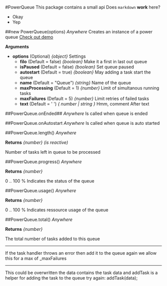 #PowerQueue
This package contains a small api
Does `markdown` __work__ here?
* Okay
* Yep

##new PowerQueue(options)    *Anywhere*
Creates an instance of a power queue 
[Check out demo](http://power-queue-test.meteor.com/)

__Arguments__

* __options__  (Optional)  *{object}*
Settings
  * __filo__  (Default = false)  *{boolean}*
Make it a first in last out queue
  * __isPaused__  (Default = false)  *{boolean}*
Set queue paused
  * __autostart__  (Default = true)  *{boolean}*
May adding a task start the queue
  * __name__  (Default = "Queue")  *{string}*
Name of the queue
  * __maxProcessing__  (Default = 1)  *{number}*
Limit of simultanous running tasks
  * __maxFailures__  (Default = 5)  *{number}*
Limit retries of failed tasks
  * __text__  (Default = ' ')  *{ number | string }*
Hmm, comment
After text

##PowerQueue.onEnded##    *Anywhere*
Is called when queue is ended

##PowerQueue.onAutostart    *Anywhere*
Is called when queue is auto started

##PowerQueue.length()    *Anywhere*

__Returns__  *{number}*  *(is reactive)*

Number of tasks left in queue to be processed

##PowerQueue.progress()    *Anywhere*

__Returns__  *{number}*

0 .. 100 % Indicates the status of the queue

##PowerQueue.usage()    *Anywhere*

__Returns__  *{number}*

0 .. 100 % Indicates ressource usage of the queue

##PowerQueue.total()    *Anywhere*

__Returns__  *{number}*

The total number of tasks added to this queue

---
If the task handler throws an error then add it to the queue again
we allow this for a max of _maxFailures

---
This could be overwritten the data contains the task data and addTask
is a helper for adding the task to the queue
try again: addTask(data);
